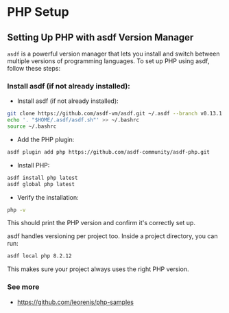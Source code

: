 # PHP Setup

## Setting Up PHP with asdf Version Manager

`asdf` is a powerful version manager that lets you install and switch between multiple versions of programming languages. To set up PHP using asdf, follow these steps:

### Install asdf (if not already installed):
- Install asdf (if not already installed):

```bash
git clone https://github.com/asdf-vm/asdf.git ~/.asdf --branch v0.13.1
echo '. "$HOME/.asdf/asdf.sh"' >> ~/.bashrc
source ~/.bashrc

```

- Add the PHP plugin:

```bash
asdf plugin add php https://github.com/asdf-community/asdf-php.git
```

- Install PHP:
```bash
asdf install php latest
asdf global php latest
```

- Verify the installation:

```bash
php -v
```

This should print the PHP version and confirm it's correctly set up.

asdf handles versioning per project too. Inside a project directory, you can run:

```bash
asdf local php 8.2.12

```
This makes sure your project always uses the right PHP version.


### See more
- https://github.com/leorenis/php-samples
